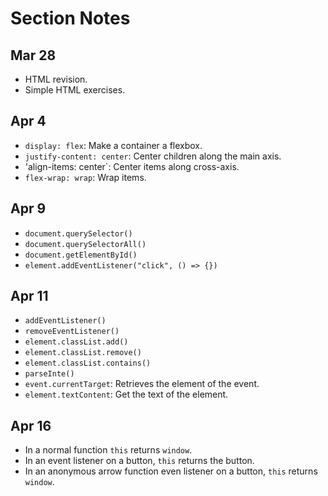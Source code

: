 # Section Notes

## Mar 28

- HTML revision.
- Simple HTML exercises.

## Apr 4

- `display: flex`: Make a container a flexbox.
- `justify-content: center`: Center children along the main axis.
- 'align-items: center`: Center items along cross-axis.
- `flex-wrap: wrap`: Wrap items.

## Apr 9

- `document.querySelector()`
- `document.querySelectorAll()`
- `document.getElementById()`
- `element.addEventListener("click", () => {})`

## Apr 11

- `addEventListener()`
- `removeEventListener()`
- `element.classList.add()`
- `element.classList.remove()`
- `element.classList.contains()`
- `parseInte()`
- `event.currentTarget`: Retrieves the element of the event.
- `element.textContent`: Get the text of the element.

## Apr 16

- In a normal function `this` returns `window`.
- In an event listener on a button, `this` returns the button.
- In an anonymous arrow function even listener on a button, `this` returns `window`.
